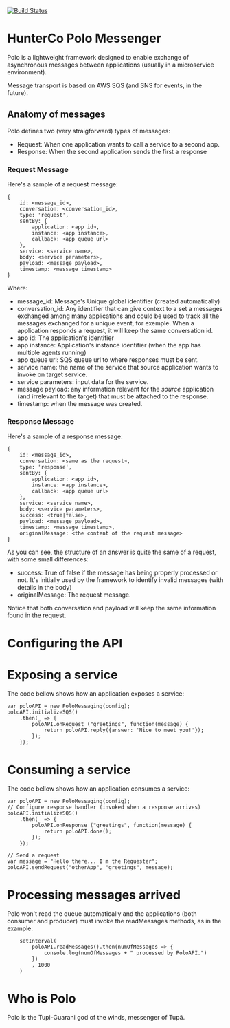 [![Build Status](https://travis-ci.org/dev-hunterco/polo-nodejs.svg?branch=master)](https://travis-ci.org/dev-hunterco/polo-nodejs)

# HunterCo Polo Messenger

Polo is a lightweight framework designed to enable exchange of asynchronous messages between applications (usually in a microservice environment).

Message transport is based on AWS SQS (and SNS for events, in the future).

## Anatomy of messages

Polo defines two (very straigforward) types of messages:

* Request: When one application wants to call a service to a second app.
* Response: When the second application sends the first a response 

### Request Message

Here's a sample of a request message:

```
{ 
    id: <message_id>,
    conversation: <conversation_id>,
    type: 'request',
    sentBy: { 
        application: <app id>,
        instance: <app instance>,
        callback: <app queue url> 
    },
    service: <service name>,
    body: <service parameters>,
    payload: <message payload>,
    timestamp: <message timestamp>
}
```

Where:
* message_id: Message's Unique global identifier (created automatically)
* conversation_id: Any identifier that can give context to a set a messages exchanged among many applications and could be used to track all the messages exchanged for a unique event, for exemple. When a application responds a request, it will keep the same conversation id.
* app id: The application's identifier
* app instance: Application's instance identifier (when the app has multiple agents running)
* app queue url: SQS queue url to where responses must be sent.
* service name: the name of the service that source application wants to invoke on target service.
* service parameters: input data for the service.
* message payload: any information relevant for the *source* application (and irrelevant to the target) that must be attached to the response.
* timestamp: when the message was created.

### Response Message

Here's a sample of a response message:

```
{ 
    id: <message_id>,
    conversation: <same as the request>,
    type: 'response',
    sentBy: { 
        application: <app id>,
        instance: <app instance>,
        callback: <app queue url> 
    },
    service: <service name>,
    body: <service parameters>,
    success: <true|false>,
    payload: <message payload>,
    timestamp: <message timestamp>,
    originalMessage: <the content of the request message>
}
```

As you can see, the structure of an answer is quite the same of a request, with some small differences:
* success: True of false if the message has being properly processed or not. It's initially used by the framework to identify invalid messages (with details in the body)
* originalMessage: The request message.

Notice that both conversation and payload will keep the same information found in the request.

# Configuring the API

<pending>

# Exposing a service

The code bellow shows how an application exposes a service:

```
var poloAPI = new PoloMessaging(config);
poloAPI.initializeSQS()
    .then(_ => {
        poloAPI.onRequest ("greetings", function(message) {
            return poloAPI.reply({answer: 'Nice to meet you!'});
        });
    });
```

# Consuming a service

The code bellow shows how an application consumes a service:

```
var poloAPI = new PoloMessaging(config);
// Configure response handler (invoked when a response arrives)
poloAPI.initializeSQS()
    .then(_ => {
        poloAPI.onResponse ("greetings", function(message) {
            return poloAPI.done();
        });
    });

// Send a request
var message = "Hello there... I'm the Requester";
poloAPI.sendRequest("otherApp", "greetings", message);

```

# Processing messages arrived

Polo won't read the queue automatically and the applications (both consumer and producer) must invoke the readMessages methods, as in the example:

```
    setInterval(
        poloAPI.readMessages().then(numOfMessages => {
            console.log(numOfMessages + " processed by PoloAPI.")
        })
        , 1000
    )
```

# Who is Polo

Polo is the Tupi-Guarani god of the winds, messenger of Tupã.